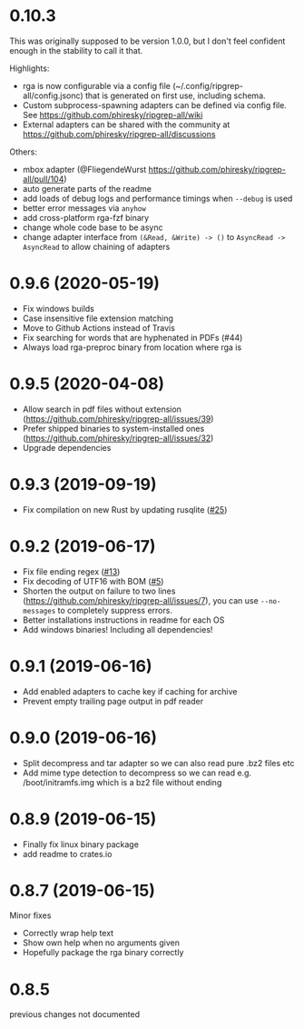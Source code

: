 # 0.10.3

This was originally supposed to be version 1.0.0, but I don't feel confident enough in the stability to call it that.

Highlights:

- rga is now configurable via a config file (~/.config/ripgrep-all/config.jsonc) that is generated on first use, including schema.
- Custom subprocess-spawning adapters can be defined via config file. See https://github.com/phiresky/ripgrep-all/wiki
- External adapters can be shared with the community at https://github.com/phiresky/ripgrep-all/discussions

Others:

- mbox adapter (@FliegendeWurst https://github.com/phiresky/ripgrep-all/pull/104)
- auto generate parts of the readme
- add loads of debug logs and performance timings when `--debug` is used
- better error messages via `anyhow`
- add cross-platform rga-fzf binary
- change whole code base to be async
- change adapter interface from `(&Read, &Write) -> ()` to `AsyncRead -> AsyncRead` to allow chaining of adapters

# 0.9.6 (2020-05-19)

- Fix windows builds
- Case insensitive file extension matching
- Move to Github Actions instead of Travis
- Fix searching for words that are hyphenated in PDFs (#44)
- Always load rga-preproc binary from location where rga is

# 0.9.5 (2020-04-08)

- Allow search in pdf files without extension (https://github.com/phiresky/ripgrep-all/issues/39)
- Prefer shipped binaries to system-installed ones (https://github.com/phiresky/ripgrep-all/issues/32)
- Upgrade dependencies

# 0.9.3 (2019-09-19)

- Fix compilation on new Rust by updating rusqlite ([#25](https://github.com/phiresky/ripgrep-all/pull/25))

# 0.9.2 (2019-06-17)

- Fix file ending regex ([#13](https://github.com/phiresky/ripgrep-all/issues/13))
- Fix decoding of UTF16 with BOM ([#5](https://github.com/phiresky/ripgrep-all/issues/5))
- Shorten the output on failure to two lines (https://github.com/phiresky/ripgrep-all/issues/7), you can use `--no-messages` to completely suppress errors.
- Better installations instructions in readme for each OS
- Add windows binaries! Including all dependencies!

# 0.9.1 (2019-06-16)

- Add enabled adapters to cache key if caching for archive
- Prevent empty trailing page output in pdf reader

# 0.9.0 (2019-06-16)

- Split decompress and tar adapter so we can also read pure .bz2 files etc
- Add mime type detection to decompress so we can read e.g. /boot/initramfs.img which is a bz2 file without ending

# 0.8.9 (2019-06-15)

- Finally fix linux binary package
- add readme to crates.io

# 0.8.7 (2019-06-15)

Minor fixes

- Correctly wrap help text
- Show own help when no arguments given
- Hopefully package the rga binary correctly

# 0.8.5

previous changes not documented
